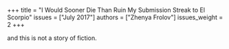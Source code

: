 +++
title = "I Would Sooner Die Than Ruin My Submission Streak to El Scorpio"
issues = ["July 2017"]
authors = ["Zhenya Frolov"]
issues_weight = 2
+++

and this is not a story of fiction.
